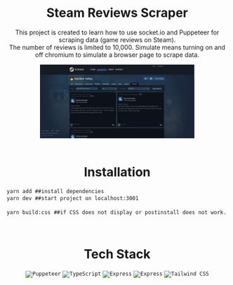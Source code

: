<div align="center">
   <h1>
      Steam Reviews Scraper
   </h1>
   <p>
    This project is created to learn how to use socket.io and Puppeteer for scraping data (game reviews on Steam).<br>
   The number of reviews is limited to 10,000. Simulate means turning on and off chromium to simulate a browser page to scrape data.
   </p>
   <img src="public/demo.gif" width="70%">
</div>
<br>

<div align="center">
   <h1>
      Installation
   </h>
</div>

```shell
yarn add ##install dependencies
yarn dev ##start project on localhost:3001

yarn build:css ##if CSS does not display or postinstall does not work.
```
<br>
 <div align="center">
   <h1>Tech Stack</h1>
</div>
<div align="center">
	<code><img width="80" src="https://github.com/marwin1991/profile-technology-icons/assets/136815194/ab742751-b55b-43d7-8f49-9a67e293f67c" alt="Puppeteer" title="Puppeteer"/></code>
   <code><img width="80" src="https://user-images.githubusercontent.com/25181517/183890598-19a0ac2d-e88a-4005-a8df-1ee36782fde1.png" alt="TypeScript" title="TypeScript"/></code>
	<code><img width="80" src="https://user-images.githubusercontent.com/25181517/183859966-a3462d8d-1bc7-4880-b353-e2cbed900ed6.png" alt="Express" title="Express"/></code>
   <code><img width="80" color="white" src="https://socket.io/images/logo.svg" alt="Express" title="Express"/></code>
	<code><img width="80" src="https://user-images.githubusercontent.com/25181517/202896760-337261ed-ee92-4979-84c4-d4b829c7355d.png" alt="Tailwind CSS" title="Tailwind CSS"/></code>
</div>
<br>


